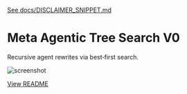 [See docs/DISCLAIMER_SNIPPET.md](../DISCLAIMER_SNIPPET.md)

# Meta Agentic Tree Search V0

Recursive agent rewrites via best‑first search.

![screenshot](https://colab.research.google.com/assets/colab-badge.svg)

[View README](../../alpha_factory_v1/demos/meta_agentic_tree_search_v0/README.md)
